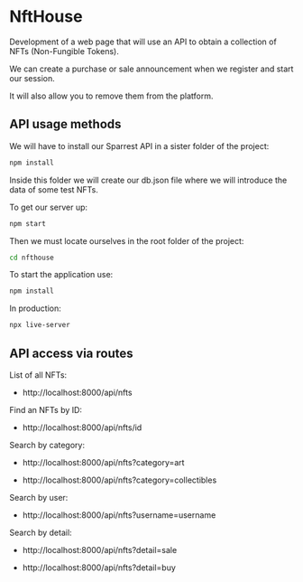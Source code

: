 # NftHouse

Development of a web page that will use an API to obtain a collection of NFTs (Non-Fungible Tokens).

We can create a purchase or sale announcement when we register and start our session.

It will also allow you to remove them from the platform.


## API usage methods

We will have to install our Sparrest API in a sister folder of the project:

```sh
npm install
```

Inside this folder we will create our db.json file where we will introduce the data of some test NFTs.

To get our server up:

```sh
npm start
```

Then we must locate ourselves in the root folder of the project:

```sh
cd nfthouse
```

To start the application use:

```sh
npm install
```

In production:

```sh
npx live-server
```

## API access via routes

List of all NFTs:

- http://localhost:8000/api/nfts

Find an NFTs by ID:

- http://localhost:8000/api/nfts/id

Search by category:

- http://localhost:8000/api/nfts?category=art

- http://localhost:8000/api/nfts?category=collectibles

Search by user:

- http://localhost:8000/api/nfts?username=username

Search by detail:

- http://localhost:8000/api/nfts?detail=sale

- http://localhost:8000/api/nfts?detail=buy
